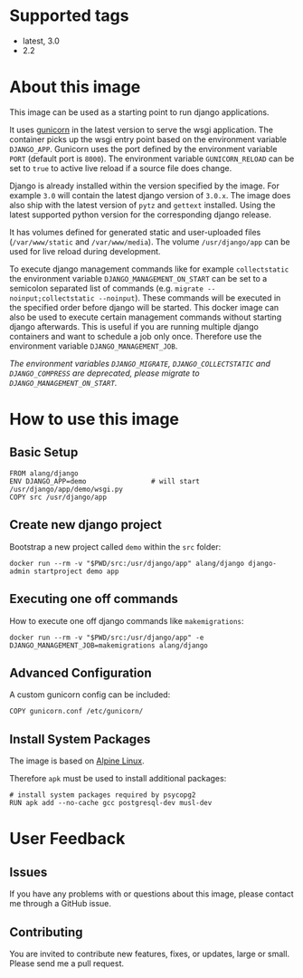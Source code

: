 # Supported tags
-   latest, 3.0
-   2.2

# About this image
This image can be used as a starting point to run django applications.

It uses [gunicorn](http://gunicorn.org/) in the latest version to serve the wsgi application.
The container picks up the wsgi entry point based on the environment variable `DJANGO_APP`.
Gunicorn uses the port defined by the environment variable `PORT` (default port is `8000`).
The environment variable `GUNICORN_RELOAD` can be set to `true` to active live reload if a source file
does change.

Django is already installed within the version specified by the image.
For example `3.0` will contain the latest django version of `3.0.x`.
The image does also ship with the latest version of `pytz` and `gettext` installed.
Using the latest supported python version for the corresponding django release.

It has volumes defined for generated static and user-uploaded files (`/var/www/static` and `/var/www/media`).
The volume `/usr/django/app` can be used for live reload during development.

To execute django management commands like for example `collectstatic` the environment variable `DJANGO_MANAGEMENT_ON_START` can
be set to a semicolon separated list of commands (e.g. `migrate --noinput;collectstatic --noinput`). These commands will be
executed in the specified order before django will be started. This docker image can also be used to execute certain management
commands without starting django afterwards. This is useful if you are running multiple django containers and want to schedule a
job only once. Therefore use the environment variable `DJANGO_MANAGEMENT_JOB`.

*The environment variables `DJANGO_MIGRATE`, `DJANGO_COLLECTSTATIC` and `DJANGO_COMPRESS` are deprecated, please migrate to
`DJANGO_MANAGEMENT_ON_START`.*

# How to use this image

## Basic Setup

    FROM alang/django
    ENV DJANGO_APP=demo                # will start /usr/django/app/demo/wsgi.py
    COPY src /usr/django/app

## Create new django project

Bootstrap a new project called `demo` within the `src` folder:

    docker run --rm -v "$PWD/src:/usr/django/app" alang/django django-admin startproject demo app

## Executing one off commands

How to execute one off django commands like `makemigrations`:

    docker run --rm -v "$PWD/src:/usr/django/app" -e DJANGO_MANAGEMENT_JOB=makemigrations alang/django

## Advanced Configuration

A custom gunicorn config can be included:

    COPY gunicorn.conf /etc/gunicorn/

## Install System Packages

The image is based on [Alpine Linux](https://alpinelinux.org/).

Therefore `apk` must be used to install additional packages:

    # install system packages required by psycopg2
    RUN apk add --no-cache gcc postgresql-dev musl-dev

# User Feedback

## Issues
If you have any problems with or questions about this image, please contact me through a GitHub issue.

## Contributing
You are invited to contribute new features, fixes, or updates, large or small.
Please send me a pull request.
